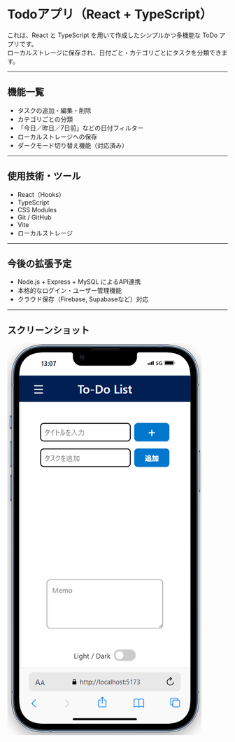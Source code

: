 # Todoアプリ（React + TypeScript）

これは、React と TypeScript を用いて作成したシンプルかつ多機能な ToDo アプリです。  
ローカルストレージに保存され、日付ごと・カテゴリごとにタスクを分類できます。

---

##  機能一覧

- タスクの追加・編集・削除
- カテゴリごとの分類
- 「今日／昨日／7日前」などの日付フィルター
- ローカルストレージへの保存
- ダークモード切り替え機能（対応済み）

---

##  使用技術・ツール

- React（Hooks）
- TypeScript
- CSS Modules
- Git / GitHub
- Vite
- ローカルストレージ

---

##  今後の拡張予定

- Node.js + Express + MySQL によるAPI連携
- 本格的なログイン・ユーザー管理機能
- クラウド保存（Firebase, Supabaseなど）対応

---

## スクリーンショット

![Todoアプリ画面](./public/screenshot.png)
